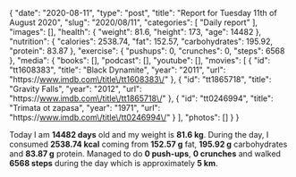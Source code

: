 {
    "date": "2020-08-11",
    "type": "post",
    "title": "Report for Tuesday 11th of August 2020",
    "slug": "2020\/08\/11",
    "categories": [
        "Daily report"
    ],
    "images": [],
    "health": {
        "weight": 81.6,
        "height": 173,
        "age": 14482
    },
    "nutrition": {
        "calories": 2538.74,
        "fat": 152.57,
        "carbohydrates": 195.92,
        "protein": 83.87
    },
    "exercise": {
        "pushups": 0,
        "crunches": 0,
        "steps": 6568
    },
    "media": {
        "books": [],
        "podcast": [],
        "youtube": [],
        "movies": [
            {
                "id": "tt1608383",
                "title": "Black Dynamite",
                "year": "2011",
                "url": "https:\/\/www.imdb.com\/title\/tt1608383\/"
            },
            {
                "id": "tt1865718",
                "title": "Gravity Falls",
                "year": "2012",
                "url": "https:\/\/www.imdb.com\/title\/tt1865718\/"
            },
            {
                "id": "tt0246994",
                "title": "Trimata ot zapasa",
                "year": "1971",
                "url": "https:\/\/www.imdb.com\/title\/tt0246994\/"
            }
        ],
        "photos": []
    }
}

Today I am <strong>14482 days</strong> old and my weight is <strong>81.6 kg</strong>. During the day, I consumed <strong>2538.74 kcal</strong> coming from <strong>152.57 g</strong> fat, <strong>195.92 g</strong> carbohydrates and <strong>83.87 g</strong> protein. Managed to do <strong>0 push-ups</strong>, <strong>0 crunches</strong> and walked <strong>6568 steps</strong> during the day which is approximately <strong>5 km</strong>.